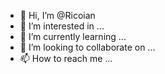 - 👋 Hi, I’m @Ricoian
- 👀 I’m interested in ...
- 🌱 I’m currently learning ...
- 💞️ I’m looking to collaborate on ...
- 📫 How to reach me ...

<!---
Ricoian/Ricoian is a ✨ special ✨ repository because its `README.md` (this file) appears on your GitHub profile.
You can click the Preview link to take a look at your changes.
--->
